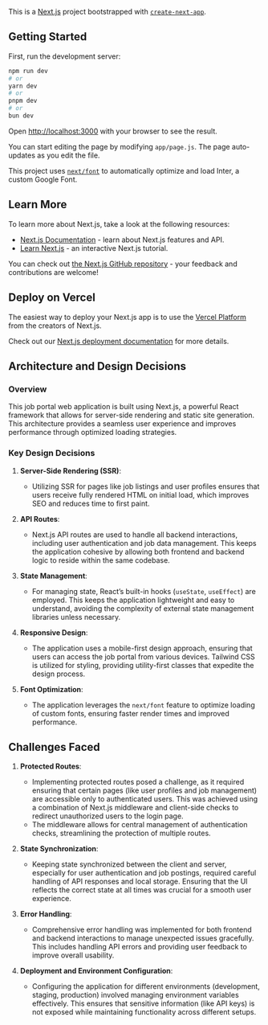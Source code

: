 This is a [Next.js](https://nextjs.org/) project bootstrapped with [`create-next-app`](https://github.com/vercel/next.js/tree/canary/packages/create-next-app).

## Getting Started

First, run the development server:

```bash
npm run dev
# or
yarn dev
# or
pnpm dev
# or
bun dev
```

Open [http://localhost:3000](http://localhost:3000) with your browser to see the result.

You can start editing the page by modifying `app/page.js`. The page auto-updates as you edit the file.

This project uses [`next/font`](https://nextjs.org/docs/basic-features/font-optimization) to automatically optimize and load Inter, a custom Google Font.

## Learn More

To learn more about Next.js, take a look at the following resources:

- [Next.js Documentation](https://nextjs.org/docs) - learn about Next.js features and API.
- [Learn Next.js](https://nextjs.org/learn) - an interactive Next.js tutorial.

You can check out [the Next.js GitHub repository](https://github.com/vercel/next.js/) - your feedback and contributions are welcome!

## Deploy on Vercel

The easiest way to deploy your Next.js app is to use the [Vercel Platform](https://vercel.com/new?utm_medium=default-template&filter=next.js&utm_source=create-next-app&utm_campaign=create-next-app-readme) from the creators of Next.js.

Check out our [Next.js deployment documentation](https://nextjs.org/docs/deployment) for more details.

## Architecture and Design Decisions

### Overview
This job portal web application is built using Next.js, a powerful React framework that allows for server-side rendering and static site generation. This architecture provides a seamless user experience and improves performance through optimized loading strategies.

### Key Design Decisions
1. **Server-Side Rendering (SSR)**:
   - Utilizing SSR for pages like job listings and user profiles ensures that users receive fully rendered HTML on initial load, which improves SEO and reduces time to first paint.

2. **API Routes**:
   - Next.js API routes are used to handle all backend interactions, including user authentication and job data management. This keeps the application cohesive by allowing both frontend and backend logic to reside within the same codebase.

3. **State Management**:
   - For managing state, React’s built-in hooks (`useState`, `useEffect`) are employed. This keeps the application lightweight and easy to understand, avoiding the complexity of external state management libraries unless necessary.

4. **Responsive Design**:
   - The application uses a mobile-first design approach, ensuring that users can access the job portal from various devices. Tailwind CSS is utilized for styling, providing utility-first classes that expedite the design process.

5. **Font Optimization**:
   - The application leverages the `next/font` feature to optimize loading of custom fonts, ensuring faster render times and improved performance.

## Challenges Faced

1. **Protected Routes**:
   - Implementing protected routes posed a challenge, as it required ensuring that certain pages (like user profiles and job management) are accessible only to authenticated users. This was achieved using a combination of Next.js middleware and client-side checks to redirect unauthorized users to the login page.
   - The middleware allows for central management of authentication checks, streamlining the protection of multiple routes.

2. **State Synchronization**:
   - Keeping state synchronized between the client and server, especially for user authentication and job postings, required careful handling of API responses and local storage. Ensuring that the UI reflects the correct state at all times was crucial for a smooth user experience.

3. **Error Handling**:
   - Comprehensive error handling was implemented for both frontend and backend interactions to manage unexpected issues gracefully. This includes handling API errors and providing user feedback to improve overall usability.

4. **Deployment and Environment Configuration**:
   - Configuring the application for different environments (development, staging, production) involved managing environment variables effectively. This ensures that sensitive information (like API keys) is not exposed while maintaining functionality across different setups.

